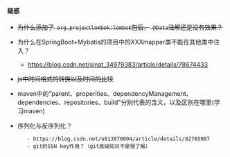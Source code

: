 #### 疑惑

- ~~为什么添加了``` org.projectlombok:lombok```包后，``` @Data```注解还是没有效果？~~
- 为什么在SpringBoot+Mybatis的项目中的XXXmapper类不能在其他类中注入？
  
  - <https://blog.csdn.net/sinat_34979383/article/details/78674433>
- ~~js中时间格式的转换以及时间的比较~~
- maven中的"parent、properities、dependencyManagement、dependencies、repositories、build"分别代表的含义，以及区别在哪里(学习maven)
- 序列化与反序列化？

         - https://blog.csdn.net/u013870094/article/details/82765907
         - git的SSH key作用？（git高级知识不是很了解）